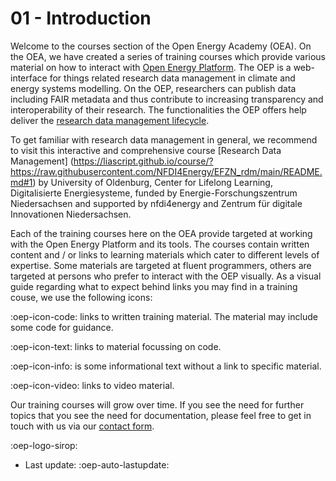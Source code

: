 # 01 - Introduction

Welcome to the courses section of the Open Energy Academy (OEA). On the OEA, we have created a series of training courses which provide various material on how to interact with [Open Energy Platform](https://openenergyplatform.org). 
The OEP is a web-interface for things related research data management in climate and energy systems modelling. On the OEP, researchers can publish data including FAIR metadata and thus contribute to increasing transparency and interoperability of their research. The functionalities the OEP offers help deliver the [research data management lifecycle](https://liascript.github.io/course/?https://raw.githubusercontent.com/NFDI4Energy/EFZN_rdm/main/README.md#3). 

To get familiar with research data management in general, we recommend to visit this interactive and comprehensive course [Research Data Management] (https://liascript.github.io/course/?https://raw.githubusercontent.com/NFDI4Energy/EFZN_rdm/main/README.md#1) by University of Oldenburg, Center for Lifelong Learning, Digitalisierte Energiesysteme, funded by Energie-Forschungszentrum Niedersachsen and supported by nfdi4energy and Zentrum für digitale Innovationen Niedersachsen. 

Each of the training courses here on the OEA provide targeted at working with the Open Energy Platform and its tools. The courses contain written content and / or links to learning materials which cater to different levels of expertise. Some materials are targeted at fluent programmers, others are targeted at persons who prefer to interact with the OEP visually.
As a visual guide regarding what to expect behind links you may find in a training couse, we use the following icons:

:oep-icon-code: links to written training material. The material may include some code for guidance.

:oep-icon-text: links to material focussing on code.

:oep-icon-info: is some informational text without a link to specific material.

:oep-icon-video: links to video material.

Our training courses will grow over time. If you see the need for further topics that you see the need for documentation, please feel free to get in touch with us via our [contact form](https://openenergyplatform.org/contact/).

:oep-logo-sirop:

- Last update: :oep-auto-lastupdate:

